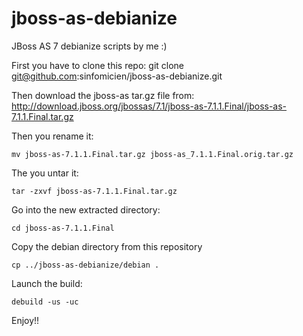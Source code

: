 jboss-as-debianize
==================

JBoss AS 7 debianize scripts by me :)

First you have to clone this repo:
git clone git@github.com:sinfomicien/jboss-as-debianize.git

Then download the jboss-as tar.gz file from:
http://download.jboss.org/jbossas/7.1/jboss-as-7.1.1.Final/jboss-as-7.1.1.Final.tar.gz

Then you rename it:
```
mv jboss-as-7.1.1.Final.tar.gz jboss-as_7.1.1.Final.orig.tar.gz
```

The you untar it:
```
tar -zxvf jboss-as-7.1.1.Final.tar.gz
```

Go into the new extracted directory:
```
cd jboss-as-7.1.1.Final
```

Copy the debian directory from this repository
```
cp ../jboss-as-debianize/debian .
```

Launch the build:
```
debuild -us -uc
```

Enjoy!!

